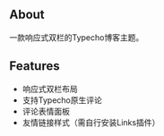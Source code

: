## About

一款响应式双栏的Typecho博客主题。

## Features

- 响应式双栏布局
- 支持Typecho原生评论
- 评论表情面板
- 友情链接样式（需自行安装Links插件）